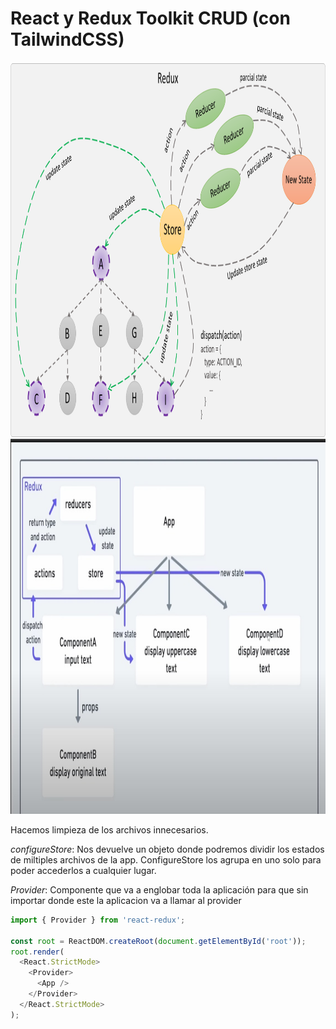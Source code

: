 # React y Redux Toolkit CRUD (con TailwindCSS)

<img src="./src/assets/redux.png" style="width:650;height:600px;">
<img src="./src/assets/redux2.jpg" style="width:650;height:600px;">

Hacemos limpieza de los archivos innecesarios.

_configureStore_: Nos devuelve un objeto donde podremos dividir los estados de miltiples archivos de la app. ConfigureStore los agrupa en uno solo para poder accederlos a cualquier lugar.

_Provider_: Componente que va a englobar toda la aplicación para que sin importar donde este la aplicacion va a llamar al provider
```js
import { Provider } from 'react-redux';

const root = ReactDOM.createRoot(document.getElementById('root'));
root.render(
  <React.StrictMode>
    <Provider>
      <App />
    </Provider>
  </React.StrictMode>
);
```


